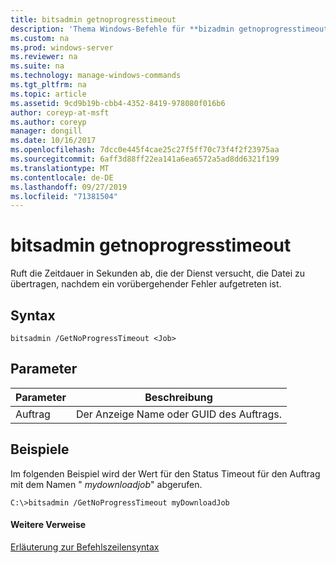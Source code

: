 ```yaml
---
title: bitsadmin getnoprogresstimeout
description: 'Thema Windows-Befehle für **bizadmin getnoprogresstimeout** : Ruft die Zeitspanne (in Sekunden) ab, die der Dienst versucht, die Datei zu übertragen, nachdem ein vorübergehender Fehler aufgetreten ist.'
ms.custom: na
ms.prod: windows-server
ms.reviewer: na
ms.suite: na
ms.technology: manage-windows-commands
ms.tgt_pltfrm: na
ms.topic: article
ms.assetid: 9cd9b19b-cbb4-4352-8419-978080f016b6
author: coreyp-at-msft
ms.author: coreyp
manager: dongill
ms.date: 10/16/2017
ms.openlocfilehash: 7dcc0e445f4cae25c27f5ff70c73f4f2f23975aa
ms.sourcegitcommit: 6aff3d88ff22ea141a6ea6572a5ad8dd6321f199
ms.translationtype: MT
ms.contentlocale: de-DE
ms.lasthandoff: 09/27/2019
ms.locfileid: "71381504"
---
```

# <a name="bitsadmin-getnoprogresstimeout"></a>bitsadmin getnoprogresstimeout



Ruft die Zeitdauer in Sekunden ab, die der Dienst versucht, die Datei zu übertragen, nachdem ein vorübergehender Fehler aufgetreten ist.

## <a name="syntax"></a>Syntax

```
bitsadmin /GetNoProgressTimeout <Job>
```

## <a name="parameters"></a>Parameter

|Parameter|Beschreibung|
|---------|-----------|
|Auftrag|Der Anzeige Name oder GUID des Auftrags.|

## <a name="BKMK_examples"></a>Beispiele

Im folgenden Beispiel wird der Wert für den Status Timeout für den Auftrag mit dem Namen " *mydownloadjob*" abgerufen.
```
C:\>bitsadmin /GetNoProgressTimeout myDownloadJob
```

#### <a name="additional-references"></a>Weitere Verweise

[Erläuterung zur Befehlszeilensyntax](command-line-syntax-key.md)
